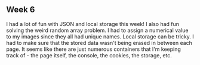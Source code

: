 ## **Week 6** ##

I had a lot of fun with JSON and local storage this week! I also had fun solving the weird random array problem. I had to assign a numerical value to my images since they all had unique names. Local storage can be tricky. I had to make sure that the stored data wasn't being erased in between each page. It seems like there are just numerous containers that I'm keeping track of - the page itself, the console, the cookies, the storage, etc. 
